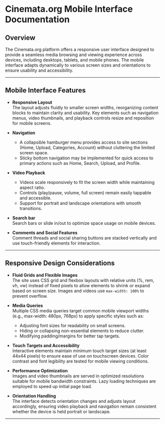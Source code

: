 # Cinemata.org Mobile Interface Documentation

## Overview

The Cinemata.org platform offers a responsive user interface designed to provide a seamless media browsing and viewing experience across devices, including desktops, tablets, and mobile phones. The mobile interface adapts dynamically to various screen sizes and orientations to ensure usability and accessibility.

---

## Mobile Interface Features

- **Responsive Layout**  
  The layout adjusts fluidly to smaller screen widths, reorganizing content blocks to maintain clarity and usability. Key elements such as navigation menus, video thumbnails, and playback controls resize and reposition for mobile screens.

- **Navigation**  
  - A collapsible hamburger menu provides access to site sections (Home, Upload, Categories, Account) without cluttering the limited screen space.  
  - Sticky bottom navigation may be implemented for quick access to primary actions such as Home, Search, Upload, and Profile.

- **Video Playback**  
  - Videos scale responsively to fit the screen width while maintaining aspect ratio.  
  - Controls (play/pause, volume, full screen) remain easily tappable and accessible.  
  - Support for portrait and landscape orientations with smooth transitions.

- **Search bar**  
  Search bars or slide in/out to optimize space usage on mobile devices.

- **Comments and Social Features**  
  Comment threads and social sharing buttons are stacked vertically and use touch-friendly elements for interaction.

---

## Responsive Design Considerations

- **Fluid Grids and Flexible Images**  
  The site uses CSS grid and flexbox layouts with relative units (%, rem, vh, vw) instead of fixed pixels to allow elements to shrink or expand based on screen size. Images and videos use `max-width: 100%` to prevent overflow.

- **Media Queries**  
  Multiple CSS media queries target common mobile viewport widths (e.g., max-width: 480px, 768px) to apply specific styles such as:  
  - Adjusting font sizes for readability on small screens.  
  - Hiding or collapsing non-essential elements to reduce clutter.  
  - Modifying padding/margins for better tap targets.

- **Touch Targets and Accessibility**  
  Interactive elements maintain minimum touch target sizes (at least 44x44 pixels) to ensure ease of use on touchscreen devices. Color contrast and font legibility are tested for mobile viewing conditions.

- **Performance Optimization**  
  Images and video thumbnails are served in optimized resolutions suitable for mobile bandwidth constraints. Lazy loading techniques are employed to speed up initial page load.

- **Orientation Handling**  
  The interface detects orientation changes and adjusts layout accordingly, ensuring video playback and navigation remain consistent whether the device is held portrait or landscape.

---
